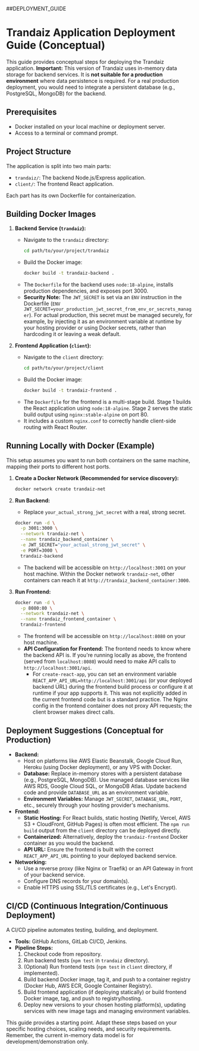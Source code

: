 ##DEPLOYMENT_GUIDE
# Trandaiz Application Deployment Guide (Conceptual)

This guide provides conceptual steps for deploying the Trandaiz application.
**Important:** This version of Trandaiz uses in-memory data storage for backend services. It is **not suitable for a production environment** where data persistence is required. For a real production deployment, you would need to integrate a persistent database (e.g., PostgreSQL, MongoDB) for the backend.

## Prerequisites

*   Docker installed on your local machine or deployment server.
*   Access to a terminal or command prompt.

## Project Structure

The application is split into two main parts:
*   `trandaiz/`: The backend Node.js/Express application.
*   `client/`: The frontend React application.

Each part has its own Dockerfile for containerization.

## Building Docker Images

1.  **Backend Service (`trandaiz`):**
    *   Navigate to the `trandaiz` directory:
        ```bash
        cd path/to/your/project/trandaiz
        ```
    *   Build the Docker image:
        ```bash
        docker build -t trandaiz-backend .
        ```
    *   The `Dockerfile` for the backend uses `node:18-alpine`, installs production dependencies, and exposes port 3000.
    *   **Security Note:** The `JWT_SECRET` is set via an `ENV` instruction in the Dockerfile (`ENV JWT_SECRET=your_production_jwt_secret_from_env_or_secrets_manager`). For actual production, this secret must be managed securely, for example, by injecting it as an environment variable at runtime by your hosting provider or using Docker secrets, rather than hardcoding it or leaving a weak default.

2.  **Frontend Application (`client`):**
    *   Navigate to the `client` directory:
        ```bash
        cd path/to/your/project/client
        ```
    *   Build the Docker image:
        ```bash
        docker build -t trandaiz-frontend .
        ```
    *   The `Dockerfile` for the frontend is a multi-stage build. Stage 1 builds the React application using `node:18-alpine`. Stage 2 serves the static build output using `nginx:stable-alpine` on port 80.
    *   It includes a custom `nginx.conf` to correctly handle client-side routing with React Router.

## Running Locally with Docker (Example)

This setup assumes you want to run both containers on the same machine, mapping their ports to different host ports.

1.  **Create a Docker Network (Recommended for service discovery):**
    ```bash
    docker network create trandaiz-net
    ```

2.  **Run Backend:**
    *   Replace `your_actual_strong_jwt_secret` with a real, strong secret.
    ```bash
    docker run -d \
      -p 3001:3000 \
      --network trandaiz-net \
      --name trandaiz_backend_container \
      -e JWT_SECRET="your_actual_strong_jwt_secret" \
      -e PORT=3000 \
      trandaiz-backend
    ```
    *   The backend will be accessible on `http://localhost:3001` on your host machine. Within the Docker network `trandaiz-net`, other containers can reach it at `http://trandaiz_backend_container:3000`.

3.  **Run Frontend:**
    ```bash
    docker run -d \
      -p 8080:80 \
      --network trandaiz-net \
      --name trandaiz_frontend_container \
      trandaiz-frontend
    ```
    *   The frontend will be accessible on `http://localhost:8080` on your host machine.
    *   **API Configuration for Frontend:** The frontend needs to know where the backend API is. If you're running locally as above, the frontend (served from `localhost:8080`) would need to make API calls to `http://localhost:3001/api`.
        *   For `create-react-app`, you can set an environment variable `REACT_APP_API_URL=http://localhost:3001/api` (or your deployed backend URL) during the frontend build process or configure it at runtime if your app supports it. This was not explicitly added in the current frontend code but is a standard practice. The Nginx config in the frontend container does not proxy API requests; the client browser makes direct calls.

## Deployment Suggestions (Conceptual for Production)

*   **Backend:**
    *   Host on platforms like AWS Elastic Beanstalk, Google Cloud Run, Heroku (using Docker deployment), or any VPS with Docker.
    *   **Database:** Replace in-memory stores with a persistent database (e.g., PostgreSQL, MongoDB). Use managed database services like AWS RDS, Google Cloud SQL, or MongoDB Atlas. Update backend code and provide `DATABASE_URL` as an environment variable.
    *   **Environment Variables:** Manage `JWT_SECRET`, `DATABASE_URL`, `PORT`, etc., securely through your hosting provider's mechanisms.
*   **Frontend:**
    *   **Static Hosting:** For React builds, static hosting (Netlify, Vercel, AWS S3 + CloudFront, GitHub Pages) is often most efficient. The `npm run build` output from the `client` directory can be deployed directly.
    *   **Containerized:** Alternatively, deploy the `trandaiz-frontend` Docker container as you would the backend.
    *   **API URL:** Ensure the frontend is built with the correct `REACT_APP_API_URL` pointing to your deployed backend service.
*   **Networking:**
    *   Use a reverse proxy (like Nginx or Traefik) or an API Gateway in front of your backend service.
    *   Configure DNS records for your domain(s).
    *   Enable HTTPS using SSL/TLS certificates (e.g., Let's Encrypt).

## CI/CD (Continuous Integration/Continuous Deployment)

A CI/CD pipeline automates testing, building, and deployment.
*   **Tools:** GitHub Actions, GitLab CI/CD, Jenkins.
*   **Pipeline Steps:**
    1.  Checkout code from repository.
    2.  Run backend tests (`npm test` in `trandaiz` directory).
    3.  (Optional) Run frontend tests (`npm test` in `client` directory, if implemented).
    4.  Build backend Docker image, tag it, and push to a container registry (Docker Hub, AWS ECR, Google Container Registry).
    5.  Build frontend application (if deploying statically) or build frontend Docker image, tag, and push to registry/hosting.
    6.  Deploy new versions to your chosen hosting platform(s), updating services with new image tags and managing environment variables.

This guide provides a starting point. Adapt these steps based on your specific hosting choices, scaling needs, and security requirements.
Remember, the current in-memory data model is for development/demonstration only.
```

